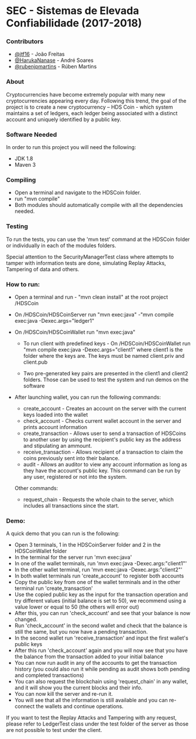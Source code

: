 # SEC - Sistemas de Elevada Confiabilidade (2017-2018)

### Contributors
- [@jtf16](https://github.com/jtf16) - João Freitas
- [@HarukaNanase](https://github.com/HarukaNanase) - André Soares
- [@rubenjpmartins](https://github.com/rubenjpmartins) - Rúben Martins

### About

Cryptocurrencies have become extremely popular with many new cryptocurrencies appearing every day.
Following this trend, the goal of the project is to create a new cryptocurrency – HDS Coin - which system maintains a set of ledgers, each ledger being associated with a distinct account and uniquely identified by a public key.

### Software Needed
In order to run this project you will need the following:

- JDK 1.8
- Maven 3


### Compiling

- Open a terminal and navigate to the HDSCoin folder.
- run "mvn compile"
- Both modules should automatically compile with all the dependencies needed.

### Testing
To run the tests, you can use the 'mvn test' command at the HDSCoin folder or individually in each of the modules folders.

Special attention to the SecurityManagerTest class where attempts to tamper with information tests are done, simulating Replay Attacks, Tampering of data and others.


### How to run:

- Open a terminal and run - "mvn clean install" at the root project /HDSCoin
- On /HDSCoin/HDSCoinServer run "mvn exec:java"
	-"mvn compile exec:java -Dexec.args="ledger1"
- On /HDSCoin/HDSCoinWallet run "mvn exec:java"
  - To run client with predefined keys - On /HDSCoin/HDSCoinWallet run "mvn compile exec:java -Dexec.args="client1" where client1 is the folder where the keys are. The keys must be named client.priv and client.pub

  - Two pre-generated key pairs are presented in the client1 and client2 folders. Those can be used to test the system and run demos on the software

- After launching wallet, you can run the following commands:
 	- create_account - Creates an account on the server with the current keys loaded into the wallet
 	- check_account - Checks current wallet account in the server and prints account information
 	- create_transaction - Allows user to send a transaction of HDSCoins to another user by using the recipient's public key as the address and stipulating an ammount.
 	- receive_transaction - Allows recipient of a transaction to claim the coins previously sent into their balance.
 	- audit - Allows an auditor to view any account information as long as they have the account's public key. This command can be run by any user, registered or not into the system.

 	Other commands:

 	- request_chain - Requests the whole chain to the server, which includes all transactions since the start.

 ### Demo:

 A quick demo that you can run is the following:
 - Open 3 terminals, 1 in the HDSCoinServer folder and 2 in the HDSCoinWallet folder
 - In the terminal for the server run 'mvn exec:java'
 - In one of the wallet terminals, run 'mvn exec:java -Dexec.args:"client1"'
 - In the other wallet terminal, run 'mvn exec:java -Dexec.args:"client2"'
 - In both wallet terminals run 'create_account' to register both accounts
 - Copy the public key from one of the wallet terminals and in the other terminal run 'create_transaction'
 - Use the copied public key as the input for the transaction operation and try different values (initial balance is set to 50), we recommend using a value lower or equal to 50 (the others will error out)
 - After this, you can run 'check_account' and see that your balance is now changed.
 - Run 'check_account' in the second wallet and check that the balance is still the same, but you now have a pending transaction.
 - In the second wallet run 'receive_transaction' and input the first wallet's public keys
 - After this run 'check_account' again and you will now see that you have the balance from the transaction added to your initial balance
 - You can now run audit in any of the accounts to get the transaction history (you could also run it while pending as audit shows both pending and completed transactions)
 - You can also request the blockchain using 'request_chain' in any wallet, and it will show you the current blocks and their info.
 - You can now kill the server and re-run it.
 - You will see that all the information is still available and you can re-connect the wallets and continue operations.


 If you want to test the Replay Attacks and Tampering with any request, please refer to LedgerTest class under the test folder of the server as those are not possible to test under the client.
